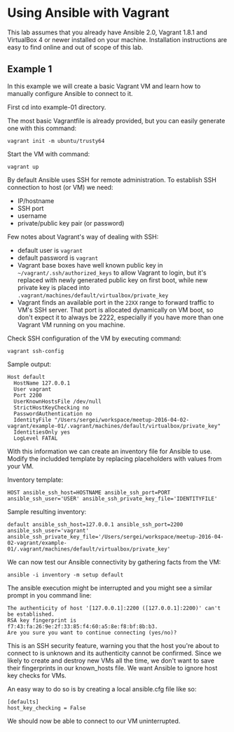 # Using Ansible with Vagrant

This lab assumes that you already have Ansible 2.0, Vagrant 1.8.1 and VirtualBox 4 or newer installed on your machine. Installation instructions are easy to find online and out of scope of this lab.

## Example 1

In this example we will create a basic Vagrant VM and learn how to manually configure Ansible to connect to it.

First cd into example-01 directory.

The most basic Vagrantfile is already provided, but you can easily generate one with this command:

    vagrant init -m ubuntu/trusty64

Start the VM with command:

    vagrant up

By default Ansible uses SSH for remote administration. To establish SSH connection to host (or VM) we need:

 - IP/hostname
 - SSH port
 - username
 - private/public key pair (or password)

Few notes about Vagrant's way of dealing with SSH:

 - default user is `vagrant`
 - default password is `vagrant`
 - Vagrant base boxes have well known public key in `~/vagrant/.ssh/authorized_keys` to allow Vagrant to login, but it's replaced with newly generated public key on first boot, while new private key is placed into `.vagrant/machines/default/virtualbox/private_key`
 - Vagrant finds an available port in the `22XX` range to forward traffic to VM's SSH server. That port is allocated dynamically on VM boot, so don't expect it to always be 2222, especially if you have more than one Vagrant VM running on you machine.

Check SSH configuration of the VM by executing command:

    vagrant ssh-config

Sample output:

    Host default
      HostName 127.0.0.1
      User vagrant
      Port 2200
      UserKnownHostsFile /dev/null
      StrictHostKeyChecking no
      PasswordAuthentication no
      IdentityFile "/Users/sergei/workspace/meetup-2016-04-02-vagrant/example-01/.vagrant/machines/default/virtualbox/private_key"
      IdentitiesOnly yes
      LogLevel FATAL

With this information we can create an inventory file for Ansible to use. Modify the includded template by replacing placeholders with values from your VM.

Inventory template:

    HOST ansible_ssh_host=HOSTNAME ansible_ssh_port=PORT ansible_ssh_user='USER' ansible_ssh_private_key_file='IDENTITYFILE'

Sample resulting inventory:

    default ansible_ssh_host=127.0.0.1 ansible_ssh_port=2200 ansible_ssh_user='vagrant' ansible_ssh_private_key_file='/Users/sergei/workspace/meetup-2016-04-02-vagrant/example-01/.vagrant/machines/default/virtualbox/private_key'

We can now test our Ansible connectivity by gathering facts from the VM:

    ansible -i inventory -m setup default

The ansible execution might be interrupted and you might see a similar prompt in you command line:

    The authenticity of host '[127.0.0.1]:2200 ([127.0.0.1]:2200)' can't be established.
    RSA key fingerprint is f7:43:fa:26:9e:2f:33:85:f4:60:a5:8e:f8:bf:8b:b3.
    Are you sure you want to continue connecting (yes/no)?

This is an SSH security feature, warning you that the host you're about to connect to is unknown and its authenticity cannot be confirmed. Since we likely to create and destroy new VMs all the time, we don't want to save their fingerprints in our known_hosts file. We want Ansible to ignore host key checks for VMs.

An easy way to do so is by creating a local ansible.cfg file like so:

    [defaults]
    host_key_checking = False

We should now be able to connect to our VM uninterrupted.
